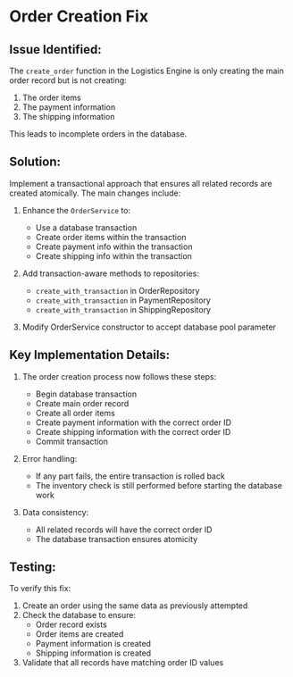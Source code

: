 # Order Creation Fix

## Issue Identified:

The `create_order` function in the Logistics Engine is only creating the main order record but is not creating:
1. The order items
2. The payment information
3. The shipping information

This leads to incomplete orders in the database.

## Solution:

Implement a transactional approach that ensures all related records are created atomically. The main changes include:

1. Enhance the `OrderService` to:
   - Use a database transaction
   - Create order items within the transaction
   - Create payment info within the transaction
   - Create shipping info within the transaction

2. Add transaction-aware methods to repositories:
   - `create_with_transaction` in OrderRepository
   - `create_with_transaction` in PaymentRepository
   - `create_with_transaction` in ShippingRepository

3. Modify OrderService constructor to accept database pool parameter

## Key Implementation Details:

1. The order creation process now follows these steps:
   - Begin database transaction
   - Create main order record
   - Create all order items
   - Create payment information with the correct order ID
   - Create shipping information with the correct order ID
   - Commit transaction

2. Error handling:
   - If any part fails, the entire transaction is rolled back
   - The inventory check is still performed before starting the database work

3. Data consistency:
   - All related records will have the correct order ID
   - The database transaction ensures atomicity

## Testing:

To verify this fix:

1. Create an order using the same data as previously attempted
2. Check the database to ensure:
   - Order record exists
   - Order items are created
   - Payment information is created
   - Shipping information is created
3. Validate that all records have matching order ID values 